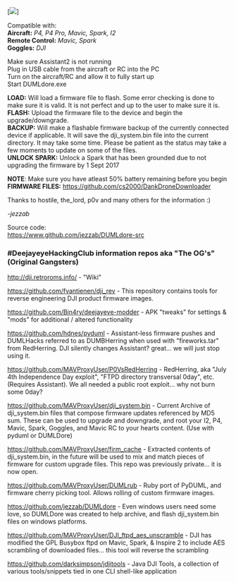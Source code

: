 [<img src=https://media.giphy.com/media/nQfQayikD5rX2/giphy.gif>]

Compatible with:<br>
**Aircraft:** *P4, P4 Pro, Mavic, Spark, I2*<br>
**Remote Control:** *Mavic, Spark*<br>
**Goggles:** *DJI*<br>

Make sure Assistant2 is not running<br>
Plug in USB cable from the aircraft or RC into the PC<br>
Turn on the aircraft/RC and allow it to fully start up<br>
Start DUMLdore.exe<br>

**LOAD:** Will load a firmware file to flash. Some error checking is done to make sure it is valid. It is not perfect and up to the user to make sure it is.<br>
**FLASH:** Upload the firmware file to the device and begin the upgrade/downgrade.<br>
**BACKUP:** Will make a flashable firmware backup of the currently connected device if applicable. It will save the dji_system.bin file into the current directory. It may take some time. Please be patient as the status may take a few moments to update on some of the files.<br>
**UNLOCK SPARK:** Unlock a Spark that has been grounded due to not upgrading the firmware by 1 Sept 2017<br>

**NOTE**: Make sure you have atleast 50% battery remaining before you begin<br>
**FIRMWARE FILES:** https://github.com/cs2000/DankDroneDownloader

Thanks to hostile, the_lord, p0v and many others for the information :)

*-jezzab*

Source code:<br>
https://www.github.com/jezzab/DUMLdore-src

### #DeejayeyeHackingClub information repos aka "The OG's" (Original Gangsters)

http://dji.retroroms.info/ - "Wiki"

https://github.com/fvantienen/dji_rev - This repository contains tools for reverse engineering DJI product firmware images.

https://github.com/Bin4ry/deejayeye-modder - APK "tweaks" for settings & "mods" for additional / altered functionality

https://github.com/hdnes/pyduml - Assistant-less firmware pushes and DUMLHacks referred to as DUMBHerring when used with "fireworks.tar" from RedHerring. DJI silently changes Assistant? great... we will just stop using it.

https://github.com/MAVProxyUser/P0VsRedHerring - RedHerring, aka "July 4th Independence Day exploit", "FTPD directory transversal 0day", etc. (Requires Assistant). We all needed a public root exploit... why not burn some 0day?

https://github.com/MAVProxyUser/dji_system.bin - Current Archive of dji_system.bin files that compose firmware updates referenced by MD5 sum. These can be used to upgrade and downgrade, and root your I2, P4, Mavic, Spark, Goggles, and Mavic RC to your hearts content. (Use with pyduml or DUMLDore)

https://github.com/MAVProxyUser/firm_cache - Extracted contents of dji_system.bin, in the future will be used to mix and match pieces of firmware for custom upgrade files. This repo was previously private... it is now open.

https://github.com/MAVProxyUser/DUMLrub - Ruby port of PyDUML, and firmware cherry picking tool. Allows rolling of custom firmware images.

https://github.com/jezzab/DUMLdore - Even windows users need some love, so DUMLDore was created to help archive, and flash dji_system.bin files on windows platforms.

https://github.com/MAVProxyUser/DJI_ftpd_aes_unscramble - DJI has modified the GPL Busybox ftpd on Mavic, Spark, & Inspire 2 to include AES scrambling of downloaded files... this tool will reverse the scrambling

https://github.com/darksimpson/jdjitools - Java DJI Tools, a collection of various tools/snippets tied in one CLI shell-like application
